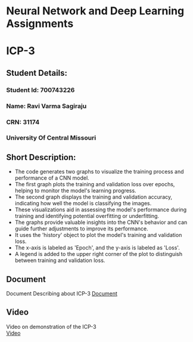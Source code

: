 # Neural Network and Deep Learning Assignments

# ICP-3

## Student Details:
### Student Id: 700743226
### Name: Ravi Varma Sagiraju
### CRN: 31174
### University Of Central Missouri


## Short Description:
- The code generates two graphs to visualize the training process and performance of a CNN model.
- The first graph plots the training and validation loss over epochs, helping to monitor the model's learning progress.
- The second graph displays the training and validation accuracy, indicating how well the model is classifying the images.
- These visualizations aid in assessing the model's performance during training and identifying potential overfitting or underfitting.
- The graphs provide valuable insights into the CNN's behavior and can guide further adjustments to improve its performance.
- It uses the 'history' object to plot the model's training and validation loss.
- The x-axis is labeled as 'Epoch', and the y-axis is labeled as 'Loss'.
- A legend is added to the upper right corner of the plot to distinguish between training and validation loss.


## Document
Document Describing about ICP-3
[Document](https://docs.google.com/document/d/1qCc5IyUlmrraR85BDUDMiLMR4DFykgqO/edit?usp=sharing&ouid=101755515846615402538&rtpof=true&sd=true)

## Video
Video on demonstration of the ICP-3  
[Video](https://drive.google.com/file/d/17daFyQGLx5jtKHQzwQK2FdWosCJT_OWp/view?usp=sharing)
